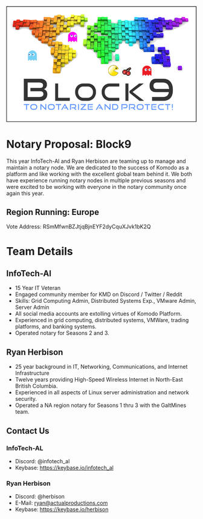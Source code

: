 ![Alt text](block9-logo.png?raw=true "Block9 Logo")
# Notary Proposal: Block9

This year InfoTech-Al and Ryan Herbison are teaming up to manage and maintain a notary node. We are dedicated to the success of Komodo as a platform and like working with the excellent global team behind it. We both have experience running notary nodes in multiple previous seasons and were excited to be working with everyone in the notary community once again this year.

## Region Running: Europe
Vote Address: RSmMfwnBZJtjqBjnEYF2dyCquXJvk1bK2Q

# Team Details

## InfoTech-Al
- 15 Year  IT Veteran
- Engaged community member for KMD on Discord / Twitter / Reddit
- Skills: Grid Computing Admin, Distributed Systems Exp., VMware Admin, Server Admin
- All social media accounts are extolling virtues of Komodo Platform.
- Experienced in grid computing, distributed systems, VMWare, trading platforms, and banking systems.
- Operated notary for Seasons 2 and 3.

## Ryan Herbison
-  25 year background in IT, Networking, Communications, and Internet Infrastructure
- Twelve years providing High-Speed Wireless Internet in North-East British Columbia.
- Experienced in all aspects of Linux server administration and network security.
- Operated a NA region notary for Seasons 1 thru 3 with the GaltMines team.

## Contact Us
### InfoTech-AL
- Discord: @infotech_al
- Keybase: https://keybase.io/infotech_al

### Ryan Herbison
- Discord: @herbison
- E-Mail: ryan@actualproductions.com
- Keybase: https://keybase.io/herbison

